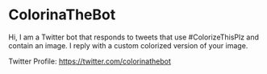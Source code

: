 # ColorinaTheBot
Hi, I am a Twitter bot that responds to tweets that use #ColorizeThisPlz and contain an image. I reply with a custom colorized version of your image.

Twitter Profile: https://twitter.com/colorinathebot
